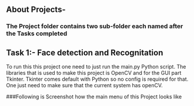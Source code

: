 ## About Projects-
### The Project folder contains two sub-folder each named after the Tasks completed



## Task 1:- Face detection and Recognitation
To run this this project one need to just run the main.py Python script. The libraries that is used to make this project is OpenCV and for the GUI part Tkinter. Tkinter comes default with Python so no config is required for that. One just need to make sure that the current system has openCV.

###Following is Screenshot how the main menu of this Project looks like

